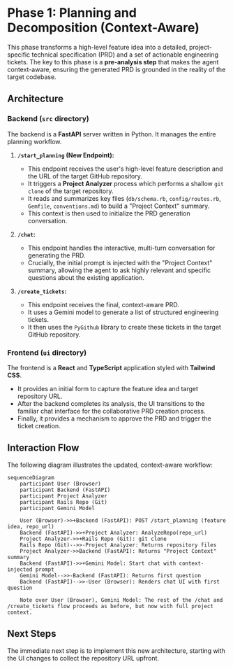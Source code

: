 # Phase 1: Planning and Decomposition (Context-Aware)

This phase transforms a high-level feature idea into a detailed, project-specific technical specification (PRD) and a set of actionable engineering tickets. The key to this phase is a **pre-analysis step** that makes the agent context-aware, ensuring the generated PRD is grounded in the reality of the target codebase.

## Architecture

### Backend (`src` directory)

The backend is a **FastAPI** server written in Python. It manages the entire planning workflow.

1.  **`/start_planning` (New Endpoint):**
    *   This endpoint receives the user's high-level feature description and the URL of the target GitHub repository.
    *   It triggers a **Project Analyzer** process which performs a shallow `git clone` of the target repository.
    *   It reads and summarizes key files (`db/schema.rb`, `config/routes.rb`, `Gemfile`, `conventions.md`) to build a "Project Context" summary.
    *   This context is then used to initialize the PRD generation conversation.

2.  **`/chat`:**
    *   This endpoint handles the interactive, multi-turn conversation for generating the PRD.
    *   Crucially, the initial prompt is injected with the "Project Context" summary, allowing the agent to ask highly relevant and specific questions about the existing application.

3.  **`/create_tickets`:**
    *   This endpoint receives the final, context-aware PRD.
    *   It uses a Gemini model to generate a list of structured engineering tickets.
    *   It then uses the `PyGithub` library to create these tickets in the target GitHub repository.

### Frontend (`ui` directory)

The frontend is a **React** and **TypeScript** application styled with **Tailwind CSS**.

*   It provides an initial form to capture the feature idea and target repository URL.
*   After the backend completes its analysis, the UI transitions to the familiar chat interface for the collaborative PRD creation process.
*   Finally, it provides a mechanism to approve the PRD and trigger the ticket creation.

## Interaction Flow

The following diagram illustrates the updated, context-aware workflow:

```mermaid
sequenceDiagram
    participant User (Browser)
    participant Backend (FastAPI)
    participant Project Analyzer
    participant Rails Repo (Git)
    participant Gemini Model

    User (Browser)->>+Backend (FastAPI): POST /start_planning (feature idea, repo_url)
    Backend (FastAPI)->>+Project Analyzer: AnalyzeRepo(repo_url)
    Project Analyzer->>+Rails Repo (Git): git clone
    Rails Repo (Git)-->>-Project Analyzer: Returns repository files
    Project Analyzer->>Backend (FastAPI): Returns "Project Context" summary
    Backend (FastAPI)->>+Gemini Model: Start chat with context-injected prompt
    Gemini Model-->>-Backend (FastAPI): Returns first question
    Backend (FastAPI)-->>-User (Browser): Renders chat UI with first question

    Note over User (Browser), Gemini Model: The rest of the /chat and /create_tickets flow proceeds as before, but now with full project context.
```

## Next Steps

The immediate next step is to implement this new architecture, starting with the UI changes to collect the repository URL upfront.
